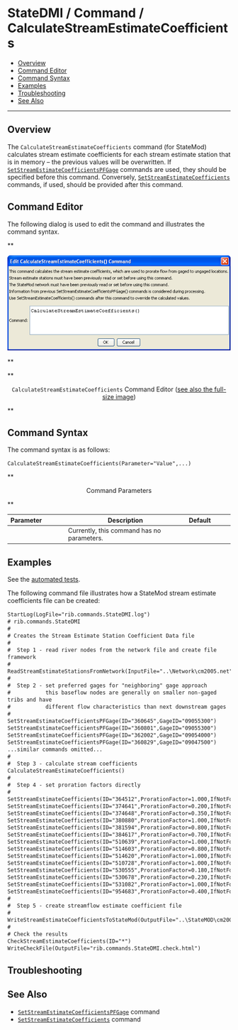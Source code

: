 # StateDMI / Command / CalculateStreamEstimateCoefficients #

* [Overview](#overview)
* [Command Editor](#command-editor)
* [Command Syntax](#command-syntax)
* [Examples](#examples)
* [Troubleshooting](#troubleshooting)
* [See Also](#see-also)

-------------------------

## Overview ##

The `CalculateStreamEstimateCoefficients` command (for StateMod)
calculates stream estimate coefficients for each stream estimate station that is in
memory – the previous values will be overwritten.  If
[`SetStreamEstimateCoefficientsPFGage`](../SetStreamEstimateCoefficientsPFGage/SetStreamEstimateCoefficientsPFGage.md) commands are used,
they should be specified before this command.  Conversely,
[`SetStreamEstimateCoefficients`](../SetStreamEstimateCoefficients/SetStreamEstimateCoefficients.md)
commands, if used, should be provided after this command.

## Command Editor ##

The following dialog is used to edit the command and illustrates the command syntax.

**<p style="text-align: center;">
![CalculateStreamEstimateCoefficients](CalculateStreamEstimateCoefficients.png)
</p>**

**<p style="text-align: center;">
`CalculateStreamEstimateCoefficients` Command Editor (<a href="../CalculateStreamEstimateCoefficients.png">see also the full-size image</a>)
</p>**

## Command Syntax ##

The command syntax is as follows:

```text
CalculateStreamEstimateCoefficients(Parameter="Value",...)
```
**<p style="text-align: center;">
Command Parameters
</p>**

| **Parameter**&nbsp;&nbsp;&nbsp;&nbsp;&nbsp;&nbsp;&nbsp;&nbsp;&nbsp;&nbsp;&nbsp;&nbsp; | **Description** | **Default**&nbsp;&nbsp;&nbsp;&nbsp;&nbsp;&nbsp;&nbsp;&nbsp;&nbsp;&nbsp; |
| --------------|-----------------|----------------- |
||Currently, this command has no parameters. | |

## Examples ##

See the [automated tests](https://github.com/OpenCDSS/cdss-app-statedmi-test/tree/master/test/regression/commands/CalculateStreamEstimateCoefficients).

The following command file illustrates how a StateMod stream estimate coefficients file can be created:

```
StartLog(LogFile="rib.commands.StateDMI.log")
# rib.commands.StateDMI
#
# Creates the Stream Estimate Station Coefficient Data file
#
#  Step 1 - read river nodes from the network file and create file framework
#
ReadStreamEstimateStationsFromNetwork(InputFile="..\Network\cm2005.net")
#
#  Step 2 - set preferred gages for "neighboring" gage approach
#           this baseflow nodes are generally on smaller non-gaged tribs and have
#           different flow characteristics than next downstream gages
#
SetStreamEstimateCoefficientsPFGage(ID="360645",GageID="09055300")
SetStreamEstimateCoefficientsPFGage(ID="360801",GageID="09055300")
SetStreamEstimateCoefficientsPFGage(ID="362002",GageID="09054000")
SetStreamEstimateCoefficientsPFGage(ID="360829",GageID="09047500")
...similar commands omitted...
#
#  Step 3 - calculate stream coefficients
CalculateStreamEstimateCoefficients()
#
#  Step 4 - set proration factors directly
#
SetStreamEstimateCoefficients(ID="364512",ProrationFactor=1.000,IfNotFound=Warn)
SetStreamEstimateCoefficients(ID="374641",ProrationFactor=0.200,IfNotFound=Warn)
SetStreamEstimateCoefficients(ID="374648",ProrationFactor=0.350,IfNotFound=Warn)
SetStreamEstimateCoefficients(ID="380880",ProrationFactor=1.000,IfNotFound=Warn)
SetStreamEstimateCoefficients(ID="381594",ProrationFactor=0.800,IfNotFound=Warn)
SetStreamEstimateCoefficients(ID="384617",ProrationFactor=0.700,IfNotFound=Warn)
SetStreamEstimateCoefficients(ID="510639",ProrationFactor=1.000,IfNotFound=Warn)
SetStreamEstimateCoefficients(ID="514603",ProrationFactor=0.800,IfNotFound=Warn)
SetStreamEstimateCoefficients(ID="514620",ProrationFactor=1.000,IfNotFound=Warn)
SetStreamEstimateCoefficients(ID="510728",ProrationFactor=1.000,IfNotFound=Warn)
SetStreamEstimateCoefficients(ID="530555",ProrationFactor=0.180,IfNotFound=Warn)
SetStreamEstimateCoefficients(ID="530678",ProrationFactor=0.230,IfNotFound=Warn)
SetStreamEstimateCoefficients(ID="531082",ProrationFactor=1.000,IfNotFound=Warn)
SetStreamEstimateCoefficients(ID="954683",ProrationFactor=0.400,IfNotFound=Warn)
#
#  Step 5 - create streamflow estimate coefficient file
#
WriteStreamEstimateCoefficientsToStateMod(OutputFile="..\StateMOD\cm2005.rib")
#
# Check the results
CheckStreamEstimateCoefficients(ID="*")
WriteCheckFile(OutputFile="rib.commands.StateDMI.check.html")
```

## Troubleshooting ##

## See Also ##

* [`SetStreamEstimateCoefficientsPFGage`](../SetStreamEstimateCoefficientsPFGage/SetStreamEstimateCoefficientsPFGage.md) command
* [`SetStreamEstimateCoefficients`](../SetStreamEstimateCoefficients/SetStreamEstimateCoefficients.md) command
